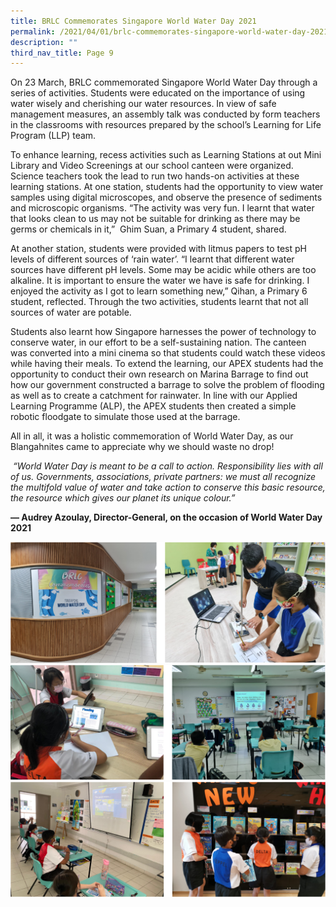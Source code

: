 ```yaml
---
title: BRLC Commemorates Singapore World Water Day 2021
permalink: /2021/04/01/brlc-commemorates-singapore-world-water-day-2021/
description: ""
third_nav_title: Page 9
---
```

<p>On 23 March, BRLC commemorated Singapore World Water Day through a series of activities. Students were educated on the importance of using water wisely and cherishing our water resources. In view of safe management measures, an assembly talk was conducted by form teachers in the classrooms with resources prepared by the school’s Learning for Life Program (LLP) team.</p>
<p>To enhance learning, recess activities such as Learning Stations at out Mini Library and Video Screenings at our school canteen were organized. Science teachers took the lead to run two hands-on activities at these learning stations. At one station, students had the opportunity to view water samples using digital microscopes, and observe the presence of sediments and microscopic organisms. “The activity was very fun. I learnt that water that looks clean to us may not be suitable for drinking as there may be germs or chemicals in it,” &nbsp;Ghim Suan, a Primary 4 student, shared.</p>
<p>At another station, students were provided with litmus papers to test pH levels of different sources of ‘rain water’. “I learnt that different water sources have different pH levels. Some may be acidic while others are too alkaline. It is important to ensure the water we have is safe for drinking. I enjoyed the activity as I got to learn something new,” Qihan, a Primary 6 student, reflected. Through the two activities, students learnt that not all sources of water are potable.</p>
<p>Students also learnt how Singapore harnesses the power of technology to conserve water, in our effort to be a self-sustaining nation. The canteen was converted into a mini cinema so that students could watch these videos while having their meals. To extend the learning, our APEX students had the opportunity to conduct their own research on Marina Barrage to find out how our government constructed a barrage to solve the problem of flooding as well as to create a catchment for rainwater. In line with our Applied Learning Programme (ALP), the APEX students then created a simple robotic floodgate to simulate those used at the barrage.</p>
<p>All in all, it was a holistic commemoration of World Water Day, as our Blangahnites came to appreciate why we should waste no drop!</p>
<p><em>&nbsp;“World Water Day is meant to be a call to action. Responsibility lies with all of us. Governments, associations, private partners: we must all recognize the multifold value of water and take action to conserve this basic resource, the resource which gives our planet its unique colour.”</em></p>
<p><strong>—&nbsp;Audrey Azoulay, Director-General, on the occasion of World Water Day 2021</strong></p>
<img src="/images/wwd1.png"><br>
<img src="/images/wwd2.png"><br>
<img src="/images/wwd3.png">